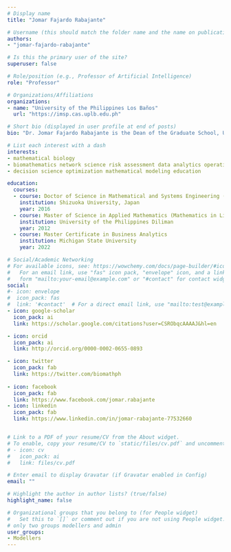 ```yaml
---
# Display name
title: "Jomar Fajardo Rabajante"

# Username (this should match the folder name and the name on publications)
authors:
- "jomar-fajardo-rabajante"

# Is this the primary user of the site?
superuser: false

# Role/position (e.g., Professor of Artificial Intelligence)
role: "Professor"

# Organizations/Affiliations
organizations:
- name: "University of the Philippines Los Baños"
  url: "https://imsp.cas.uplb.edu.ph"

# Short bio (displayed in user profile at end of posts)
bio: "Dr. Jomar Fajardo Rabajante is the Dean of the Graduate School, University of the Philippines Los Baños (UPLB). He is a Professor and UP Scientist at the Institute of Mathematical Sciences and Physics, UPLB. He was awarded as one of the 2021 Outstanding Young Scientists by the National Academy of Science and Technology. He holds an appointment as Junior Associate at the Quantitative Life Sciences Group of the Abdus Salam International Centre for Theoretical Physics in Trieste Italy. His research interest is mathematical modeling, quantitative risk assessment, and data analytics of complex biological and social systems."

# List each interest with a dash
interests: 
- mathematical biology
- biomathematics network science risk assessment data analytics operations research
- decision science optimization mathematical modeling education

education:
  courses:
  - course: Doctor of Science in Mathematical and Systems Engineering (Environment and Energy Systems)
    institution: Shizuoka University, Japan
    year: 2016
  - course: Master of Science in Applied Mathematics (Mathematics in Life and Physical Sciences)
    institution: University of the Philippines Diliman
    year: 2012
  - course: Master Certificate in Business Analytics
    institution: Michigan State University
    year: 2022

# Social/Academic Networking
# For available icons, see: https://wowchemy.com/docs/page-builder/#icons
#   For an email link, use "fas" icon pack, "envelope" icon, and a link in the
#   form "mailto:your-email@example.com" or "#contact" for contact widget.
social:
#- icon: envelope
#  icon_pack: fas
#  link: '#contact'  # For a direct email link, use "mailto:test@example.org".
- icon: google-scholar
  icon_pack: ai
  link: https://scholar.google.com/citations?user=CSRObqcAAAAJ&hl=en

- icon: orcid
  icon_pack: ai
  link: http://orcid.org/0000-0002-0655-0893

- icon: twitter
  icon_pack: fab
  link: https://twitter.com/biomathph
 
- icon: facebook
  icon_pack: fab
  link: https://www.facebook.com/jomar.rabajante
- icon: linkedin
  icon_pack: fab
  link: https://www.linkedin.com/in/jomar-rabajante-77532660


# Link to a PDF of your resume/CV from the About widget.
# To enable, copy your resume/CV to `static/files/cv.pdf` and uncomment the lines below.
# - icon: cv
#   icon_pack: ai
#   link: files/cv.pdf

# Enter email to display Gravatar (if Gravatar enabled in Config)
email: ""

# Highlight the author in author lists? (true/false)
highlight_name: false

# Organizational groups that you belong to (for People widget)
#   Set this to `[]` or comment out if you are not using People widget.
# only two groups modellers and admin
user_groups:
- Modellers
---
```



